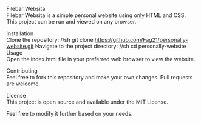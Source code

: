Filebar Websita<br>
Filebar Websita is a simple personal website using only HTML and CSS. This project can be run and viewed on any browser.<br>

Installation<br>
Clone the repository:
//sh
git clone https://github.com/Fag21/personally-website.git
Navigate to the project directory:
//sh
cd personally-website<br>
Usage<br>
Open the index.html file in your preferred web browser to view the website.<br>

Contributing<br>
Feel free to fork this repository and make your own changes. Pull requests are welcome.<br>

License<br>
This project is open source and available under the MIT License.

Feel free to modify it further based on your needs.
